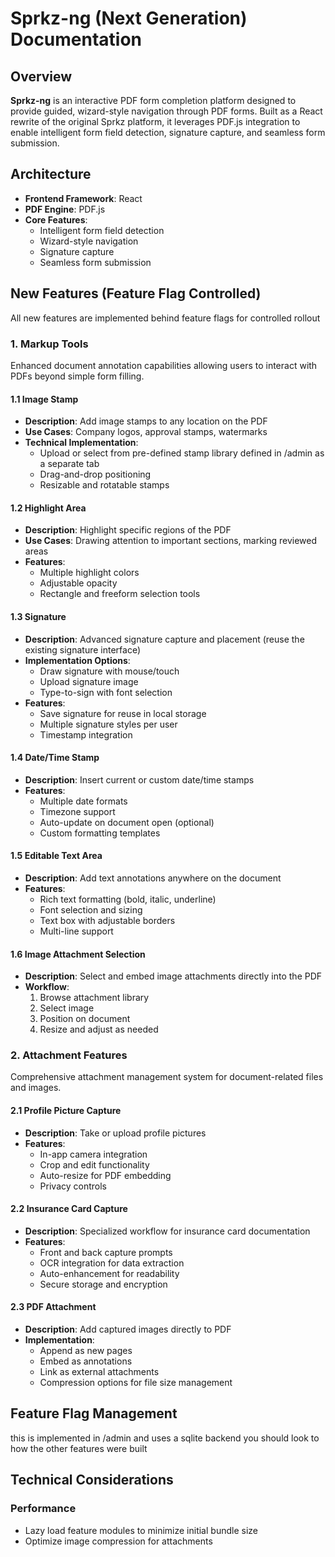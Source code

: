 # Sprkz-ng (Next Generation) Documentation

## Overview

**Sprkz-ng** is an interactive PDF form completion platform designed to provide guided, wizard-style navigation through PDF forms. Built as a React rewrite of the original Sprkz platform, it leverages PDF.js integration to enable intelligent form field detection, signature capture, and seamless form submission.

## Architecture

- **Frontend Framework**: React
- **PDF Engine**: PDF.js
- **Core Features**: 
  - Intelligent form field detection
  - Wizard-style navigation
  - Signature capture
  - Seamless form submission

## New Features (Feature Flag Controlled)

All new features are implemented behind feature flags for controlled rollout

### 1. Markup Tools

Enhanced document annotation capabilities allowing users to interact with PDFs beyond simple form filling.

#### 1.1 Image Stamp
- **Description**: Add image stamps to any location on the PDF
- **Use Cases**: Company logos, approval stamps, watermarks
- **Technical Implementation**: 
  - Upload or select from pre-defined stamp library defined in /admin as a separate tab
  - Drag-and-drop positioning
  - Resizable and rotatable stamps

#### 1.2 Highlight Area
- **Description**: Highlight specific regions of the PDF
- **Use Cases**: Drawing attention to important sections, marking reviewed areas
- **Features**:
  - Multiple highlight colors
  - Adjustable opacity
  - Rectangle and freeform selection tools

#### 1.3 Signature
- **Description**: Advanced signature capture and placement (reuse the existing signature interface)
- **Implementation Options**:
  - Draw signature with mouse/touch
  - Upload signature image
  - Type-to-sign with font selection
- **Features**:
  - Save signature for reuse in local storage
  - Multiple signature styles per user
  - Timestamp integration

#### 1.4 Date/Time Stamp
- **Description**: Insert current or custom date/time stamps
- **Features**:
  - Multiple date formats
  - Timezone support
  - Auto-update on document open (optional)
  - Custom formatting templates

#### 1.5 Editable Text Area
- **Description**: Add text annotations anywhere on the document
- **Features**:
  - Rich text formatting (bold, italic, underline)
  - Font selection and sizing
  - Text box with adjustable borders
  - Multi-line support

#### 1.6 Image Attachment Selection
- **Description**: Select and embed image attachments directly into the PDF
- **Workflow**:
  1. Browse attachment library
  2. Select image
  3. Position on document
  4. Resize and adjust as needed

### 2. Attachment Features

Comprehensive attachment management system for document-related files and images.

#### 2.1 Profile Picture Capture
- **Description**: Take or upload profile pictures
- **Features**:
  - In-app camera integration
  - Crop and edit functionality
  - Auto-resize for PDF embedding
  - Privacy controls

#### 2.2 Insurance Card Capture
- **Description**: Specialized workflow for insurance card documentation
- **Features**:
  - Front and back capture prompts
  - OCR integration for data extraction
  - Auto-enhancement for readability
  - Secure storage and encryption

#### 2.3 PDF Attachment
- **Description**: Add captured images directly to PDF
- **Implementation**:
  - Append as new pages
  - Embed as annotations
  - Link as external attachments
  - Compression options for file size management


## Feature Flag Management

this is implemented in /admin and uses a sqlite backend
you should look to how the other features were built

## Technical Considerations

### Performance
- Lazy load feature modules to minimize initial bundle size
- Optimize image compression for attachments






